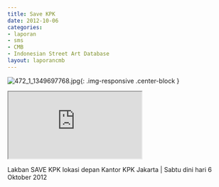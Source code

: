 ```yaml
---
title: Save KPK
date: 2012-10-06
categories:
- laporan
- sms
- CMB
- Indonesian Street Art Database
layout: laporancmb
---
```


![472_1_1349697768.jpg](/uploads/472_1_1349697768.jpg){: .img-responsive .center-block }

<div class="embed-responsive embed-responsive-16by9"><iframe class="embed-responsive-item" src="https://youtu.be/ukJF-cQEAyk"></iframe></div>

Lakban SAVE KPK lokasi depan Kantor KPK Jakarta \| Sabtu dini hari 6 Oktober 2012
